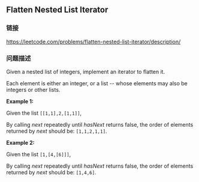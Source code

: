 ## Flatten Nested List Iterator  
### 链接  
https://leetcode.com/problems/flatten-nested-list-iterator/description/  
### 问题描述
Given a nested list of integers, implement an iterator to flatten it.

Each element is either an integer, or a list -- whose elements may also be integers or other lists.

**Example 1:**<br />
Given the list `[[1,1],2,[1,1]]`,
<p>
By calling *next* repeatedly until *hasNext* returns false, the order of elements returned by *next* should be: `[1,1,2,1,1]`.


**Example 2:**<br />
Given the list `[1,[4,[6]]]`,
<p>
By calling *next* repeatedly until *hasNext* returns false, the order of elements returned by *next* should be: `[1,4,6]`.

